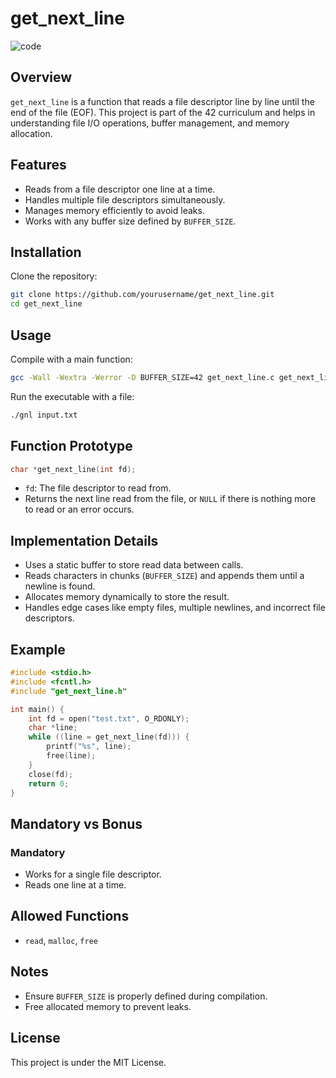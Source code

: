 # get_next_line
![code](https://newsroom.siliconslopes.com/content/images/size/w1000/2018/10/code.jpg)

## Overview
`get_next_line` is a function that reads a file descriptor line by line until the end of the file (EOF). This project is part of the 42 curriculum and helps in understanding file I/O operations, buffer management, and memory allocation.

## Features
- Reads from a file descriptor one line at a time.
- Handles multiple file descriptors simultaneously.
- Manages memory efficiently to avoid leaks.
- Works with any buffer size defined by `BUFFER_SIZE`.

## Installation
Clone the repository:
```sh
git clone https://github.com/yourusername/get_next_line.git
cd get_next_line
```

## Usage
Compile with a main function:
```sh
gcc -Wall -Wextra -Werror -D BUFFER_SIZE=42 get_next_line.c get_next_line_utils.c main.c -o gnl
```
Run the executable with a file:
```sh
./gnl input.txt
```

## Function Prototype
```c
char *get_next_line(int fd);
```
- `fd`: The file descriptor to read from.
- Returns the next line read from the file, or `NULL` if there is nothing more to read or an error occurs.

## Implementation Details
- Uses a static buffer to store read data between calls.
- Reads characters in chunks (`BUFFER_SIZE`) and appends them until a newline is found.
- Allocates memory dynamically to store the result.
- Handles edge cases like empty files, multiple newlines, and incorrect file descriptors.

## Example
```c
#include <stdio.h>
#include <fcntl.h>
#include "get_next_line.h"

int main() {
    int fd = open("test.txt", O_RDONLY);
    char *line;
    while ((line = get_next_line(fd))) {
        printf("%s", line);
        free(line);
    }
    close(fd);
    return 0;
}
```

## Mandatory vs Bonus
### Mandatory
- Works for a single file descriptor.
- Reads one line at a time.



## Allowed Functions
- `read`, `malloc`, `free`

## Notes
- Ensure `BUFFER_SIZE` is properly defined during compilation.
- Free allocated memory to prevent leaks.

## License
This project is under the MIT License.
